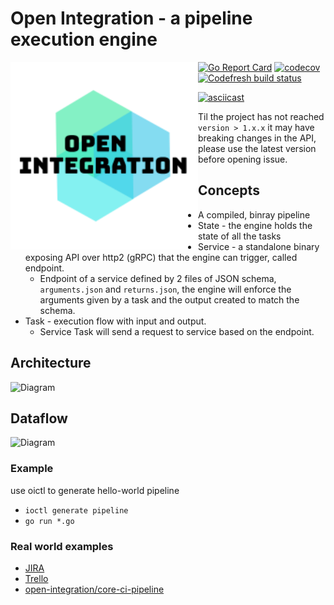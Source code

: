 # Open Integration - a pipeline execution engine

<img src="./logo.png" width="300" align="left">

[![Go Report Card](https://goreportcard.com/badge/github.com/open-integration/core)](https://goreportcard.com/report/github.com/open-integration/core)
[![codecov](https://codecov.io/gh/open-integration/core/branch/master/graph/badge.svg)](https://codecov.io/gh/open-integration/core)
[![Codefresh build status]( https://g.codefresh.io/api/badges/pipeline/olegs-codefresh/open-integration%2Fcore?type=cf-1)]( https%3A%2F%2Fg.codefresh.io%2Fpublic%2Faccounts%2Folegs-codefresh%2Fpipelines%2F5df37658c4bb05f822229465)

[![asciicast](https://asciinema.org/a/312592.svg)](https://asciinema.org/a/312592)

Til the project has not reached `version > 1.x.x` it may have breaking changes in the API, please use the latest version before opening issue.

## Concepts
* A compiled, binray pipeline
* State - the engine holds the state of all the tasks
* Service - a standalone binary exposing API over http2 (gRPC) that the engine can trigger, called endpoint.
	* Endpoint of a service defined by 2 files of JSON schema, `arguments.json` and `returns.json`, the engine will enforce the arguments given by a task and the output created to match the schema.
* Task - execution flow with input and output.
	* Service Task will send a request to service based on the endpoint.

## Architecture
![Diagram](docs/architecture.png)

## Dataflow
![Diagram](docs/flow-diagram.png)

### Example
use oictl to generate hello-world pipeline
* `ioctl generate pipeline`
* `go run *.go`

### Real world examples
* [JIRA](https://github.com/olegsu/jira-sync)
* [Trello](https://github.com/olegsu/trello-sync)
* [open-integration/core-ci-pipeline](https://github.com/open-integration/core-ci-pipeline)
